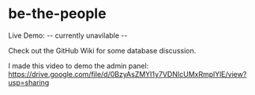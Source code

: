 be-the-people
=============
Live Demo: -- currently unavilable --

Check out the GitHub Wiki for some database discussion.

I made this video to demo the admin panel: https://drive.google.com/file/d/0BzyAsZMYI1y7VDNIcUMxRmplYlE/view?usp=sharing
